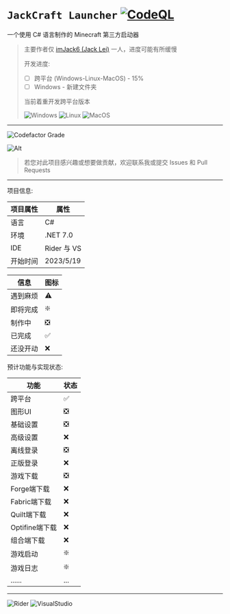 # `JackCraft Launcher` [![CodeQL](https://github.com/imJack6/JackCraftLauncher/actions/workflows/codeql.yml/badge.svg)](https://github.com/imJack6/JackCraftLauncher/actions/workflows/codeql.yml)
一个使用 C# 语言制作的 Minecraft 第三方启动器

> 主要作者仅 [imJack6 (Jack Lei)](https://github.com/imJack6) 一人，进度可能有所缓慢
>
> 开发进度:
> - [ ] 跨平台 (Windows-Linux-MacOS) - 15%
> - [ ] Windows - 新建文件夹
>
> 当前着重开发跨平台版本
>
> ![Windows](https://img.shields.io/badge/Windows-0078D6?style=for-the-badge&logo=windows&logoColor=white)
> ![Linux](https://img.shields.io/badge/Linux-FCC624?style=for-the-badge&logo=linux&logoColor=black)
> ![MacOS](https://img.shields.io/badge/mac%20os-000000?style=for-the-badge&logo=apple&logoColor=white)

---------------------

![Codefactor Grade](https://img.shields.io/codefactor/grade/github/imJack6/JackCraftLauncher?logo=codefactor&style=for-the-badge)

![Alt](https://repobeats.axiom.co/api/embed/993d2a1760013210fdb331dd9aff324a6b2ed82f.svg)

> 若您对此项目感兴趣或想要做贡献，欢迎联系我或提交 Issues 和 Pull Requests

---------------------

项目信息:

| 项目属性 | 属性         |
|------|------------|
| 语言	  | C#         |
| 环境	  | .NET 7.0   |
| IDE  | Rider 与 VS |
| 开始时间 | 2023/5/19  |

| 信息	  | 图标	 |
|------|--------|
| 遇到麻烦 | ⚠️   |
| 即将完成 | ❇️   |
| 制作中  | ❎   |
| 已完成  | ✅   |
| 还没开动 | ❌   |

预计功能与实现状态:

| 功能			| 状态	 |
| ------------ |-----|
| 跨平台		| ✅   |
| 图形UI		| ❎   |
| 基础设置		| ❎   |
| 高级设置		| ❌   |
| 离线登录		| ❎   |
| 正版登录		| ❌   |
| 游戏下载		| ❎   |
| Forge端下载	| ❌   |
| Fabric端下载	| ❌   |
| Quilt端下载	| ❌   |
| Optifine端下载| ❌   |
| 组合端下载	    | ❌   |
| 游戏启动		| ❇️   |
| 游戏日志		| ❇️   |
| ......		| ... |

---------------------

![Rider](https://img.shields.io/badge/%E4%BD%BF%E7%94%A8_Rider-000000.svg?style=for-the-badge&logo=rider&logoColor=white)
![VisualStudio](https://img.shields.io/badge/%E4%BD%BF%E7%94%A8_VisualStudio-000000.svg?style=for-the-badge&logo=visualstudio)